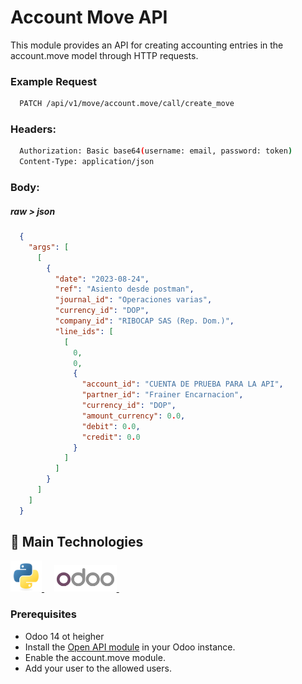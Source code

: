 # Account Move API
This module provides an API for creating accounting entries in the account.move model through HTTP requests.

### Example Request
```bash
  PATCH /api/v1/move/account.move/call/create_move
```

### Headers:
```bash
  Authorization: Basic base64(username: email, password: token)
  Content-Type: application/json
```

### Body:
##### raw > json
```json
  {
    "args": [
      [
        {
          "date": "2023-08-24",
          "ref": "Asiento desde postman",
          "journal_id": "Operaciones varias",
          "currency_id": "DOP",
          "company_id": "RIBOCAP SAS (Rep. Dom.)",
          "line_ids": [
            [
              0,
              0,
              {
                "account_id": "CUENTA DE PRUEBA PARA LA API",
                "partner_id": "Frainer Encarnacion",
                "currency_id": "DOP",
                "amount_currency": 0.0,
                "debit": 0.0,
                "credit": 0.0
              }
            ]
          ]
        }
      ]
    ]
  }
```
## :rocket: Main Technologies ##

<a href="https://python.org">
  <img width="50" title="Python" alt="Python Logo" src="https://raw.githubusercontent.com/devicons/devicon/master/icons/python/python-original.svg">
</a> &#xa0; &#xa0;

<a href="https://odoo.com">
  <img width="100" title="Odoo" alt="Odoo Logo" src="https://github.com/odoo/odoo/blob/17.0/addons/web/static/img/logo.png">
</a> &#xa0; &#xa0;

### Prerequisites
- Odoo 14 ot heigher
- Install the [Open API module](https://apps.odoo.com/apps/modules/14.0/openapi) in your Odoo instance.
- Enable the account.move module.
- Add your user to the allowed users.
